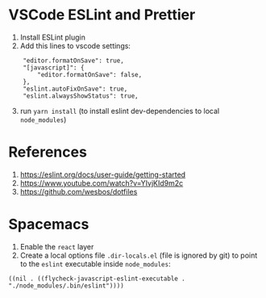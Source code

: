 # VSCode ESLint and Prettier

1. Install ESLint plugin
2. Add this lines to vscode settings:
``` "eslint.packageManager": "yarn",
    "editor.formatOnSave": true,
    "[javascript]": {
        "editor.formatOnSave": false,
    },
    "eslint.autoFixOnSave": true,
    "eslint.alwaysShowStatus": true,
```
3. run `yarn install` (to install eslint dev-dependencies to local `node_modules`)

# References
1. https://eslint.org/docs/user-guide/getting-started
2. https://www.youtube.com/watch?v=YIvjKId9m2c
3. https://github.com/wesbos/dotfiles

# Spacemacs

1. Enable the `react` layer
2. Create a local options file `.dir-locals.el` (file is ignored by git) to
   point to the `eslint` executable inside `node_modules`:

```
((nil . ((flycheck-javascript-eslint-executable . "./node_modules/.bin/eslint"))))
```
